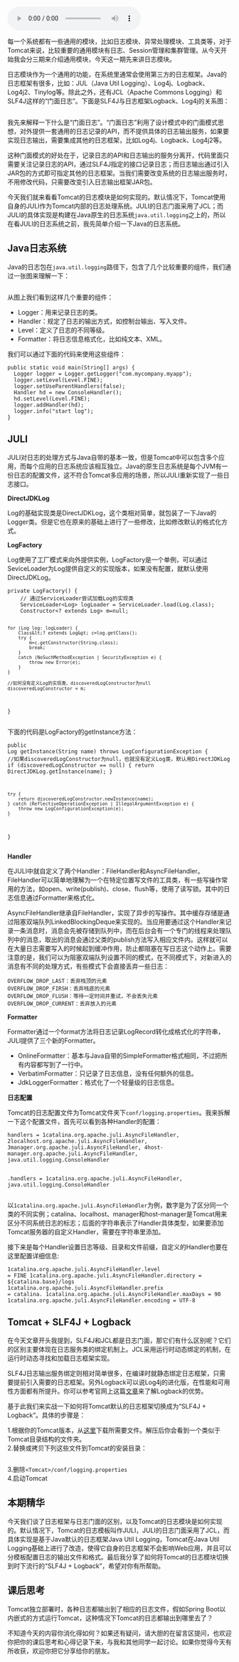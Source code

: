 <audio title="31 _ Logger组件：Tomcat的日志框架及实战" src="https://static001.geekbang.org/resource/audio/06/7b/06f1a6e8d3084c0929d5d807504b9c7b.mp3" controls="controls"></audio> 
<p>每一个系统都有一些通用的模块，比如日志模块、异常处理模块、工具类等，对于Tomcat来说，比较重要的通用模块有日志、Session管理和集群管理。从今天开始我会分三期来介绍通用模块，今天这一期先来讲日志模块。</p><p>日志模块作为一个通用的功能，在系统里通常会使用第三方的日志框架。Java的日志框架有很多，比如：JUL（Java Util Logging）、Log4j、Logback、Log4j2、Tinylog等。除此之外，还有JCL（Apache Commons Logging）和SLF4J这样的“门面日志”。下面是SLF4J与日志框架Logback、Log4j的关系图：</p><p><img src="https://static001.geekbang.org/resource/image/a2/2b/a263790cd53456273d50ab754063a72b.png" alt=""></p><p>我先来解释一下什么是“门面日志”。“门面日志”利用了设计模式中的门面模式思想，对外提供一套通用的日志记录的API，而不提供具体的日志输出服务，如果要实现日志输出，需要集成其他的日志框架，比如Log4j、Logback、Log4j2等。</p><p>这种门面模式的好处在于，记录日志的API和日志输出的服务分离开，代码里面只需要关注记录日志的API，通过SLF4J指定的接口记录日志；而日志输出通过引入JAR包的方式即可指定其他的日志框架。当我们需要改变系统的日志输出服务时，不用修改代码，只需要改变引入日志输出框架JAR包。</p><!-- [[[read_end]]] --><p>今天我们就来看看Tomcat的日志模块是如何实现的。默认情况下，Tomcat使用自身的JULI作为Tomcat内部的日志处理系统。JULI的日志门面采用了JCL；而JULI的具体实现是构建在Java原生的日志系统<code>java.util.logging</code>之上的，所以在看JULI的日志系统之前，我先简单介绍一下Java的日志系统。</p><h2>Java日志系统</h2><p>Java的日志包在<code>java.util.logging</code>路径下，包含了几个比较重要的组件，我们通过一张图来理解一下：</p><p><img src="https://static001.geekbang.org/resource/image/5a/1d/5aae1574eb4e0c33da06484011bb121d.png" alt=""></p><p>从图上我们看到这样几个重要的组件：</p><ul>
<li>Logger：用来记录日志的类。</li>
<li>Handler：规定了日志的输出方式，如控制台输出、写入文件。</li>
<li>Level：定义了日志的不同等级。</li>
<li>Formatter：将日志信息格式化，比如纯文本、XML。</li>
</ul><p>我们可以通过下面的代码来使用这些组件：</p><pre><code>public static void main(String[] args) {
  Logger logger = Logger.getLogger(&quot;com.mycompany.myapp&quot;);
  logger.setLevel(Level.FINE);
  logger.setUseParentHandlers(false);
  Handler hd = new ConsoleHandler();
  hd.setLevel(Level.FINE);
  logger.addHandler(hd);
  logger.info(&quot;start log&quot;); 
}
</code></pre><h2>JULI</h2><p>JULI对日志的处理方式与Java自带的基本一致，但是Tomcat中可以包含多个应用，而每个应用的日志系统应该相互独立。Java的原生日志系统是每个JVM有一份日志的配置文件，这不符合Tomcat多应用的场景，所以JULI重新实现了一些日志接口。</p><p><strong>DirectJDKLog</strong></p><p>Log的基础实现类是DirectJDKLog，这个类相对简单，就包装了一下Java的Logger类。但是它也在原来的基础上进行了一些修改，比如修改默认的格式化方式。</p><p><strong>LogFactory</strong></p><p>Log使用了工厂模式来向外提供实例，LogFactory是一个单例，可以通过SeviceLoader为Log提供自定义的实现版本，如果没有配置，就默认使用DirectJDKLog。</p><pre><code>private LogFactory() {
    // 通过ServiceLoader尝试加载Log的实现类
    ServiceLoader&lt;Log&gt; logLoader = ServiceLoader.load(Log.class);
    Constructor&lt;? extends Log&gt; m=null;
    
    for (Log log: logLoader) {
        Class&lt;? extends Log&gt; c=log.getClass();
        try {
            m=c.getConstructor(String.class);
            break;
        }
        catch (NoSuchMethodException | SecurityException e) {
            throw new Error(e);
        }
    }
    
    //如何没有定义Log的实现类，discoveredLogConstructor为null
    discoveredLogConstructor = m;
}
</code></pre><p>下面的代码是LogFactory的getInstance方法：</p><pre><code>public Log getInstance(String name) throws LogConfigurationException {
    //如果discoveredLogConstructor为null，也就没有定义Log类，默认用DirectJDKLog
    if (discoveredLogConstructor == null) {
        return DirectJDKLog.getInstance(name);
    }

    try {
        return discoveredLogConstructor.newInstance(name);
    } catch (ReflectiveOperationException | IllegalArgumentException e) {
        throw new LogConfigurationException(e);
    }
}
</code></pre><p><strong>Handler</strong></p><p>在JULI中就自定义了两个Handler：FileHandler和AsyncFileHandler。FileHandler可以简单地理解为一个在特定位置写文件的工具类，有一些写操作常用的方法，如open、write(publish)、close、flush等，使用了读写锁。其中的日志信息通过Formatter来格式化。</p><p>AsyncFileHandler继承自FileHandler，实现了异步的写操作。其中缓存存储是通过阻塞双端队列LinkedBlockingDeque来实现的。当应用要通过这个Handler来记录一条消息时，消息会先被存储到队列中，而在后台会有一个专门的线程来处理队列中的消息，取出的消息会通过父类的publish方法写入相应文件内。这样就可以在大量日志需要写入的时候起到缓冲作用，防止都阻塞在写日志这个动作上。需要注意的是，我们可以为阻塞双端队列设置不同的模式，在不同模式下，对新进入的消息有不同的处理方式，有些模式下会直接丢弃一些日志：</p><pre><code>OVERFLOW_DROP_LAST：丢弃栈顶的元素 
OVERFLOW_DROP_FIRSH：丢弃栈底的元素 
OVERFLOW_DROP_FLUSH：等待一定时间并重试，不会丢失元素 
OVERFLOW_DROP_CURRENT：丢弃放入的元素
</code></pre><p><strong>Formatter</strong></p><p>Formatter通过一个format方法将日志记录LogRecord转化成格式化的字符串，JULI提供了三个新的Formatter。</p><ul>
<li>OnlineFormatter：基本与Java自带的SimpleFormatter格式相同，不过把所有内容都写到了一行中。</li>
<li>VerbatimFormatter：只记录了日志信息，没有任何额外的信息。</li>
<li>JdkLoggerFormatter：格式化了一个轻量级的日志信息。</li>
</ul><p><strong>日志配置</strong></p><p>Tomcat的日志配置文件为Tomcat文件夹下<code>conf/logging.properties</code>。我来拆解一下这个配置文件，首先可以看到各种Handler的配置：</p><pre><code>handlers = 1catalina.org.apache.juli.AsyncFileHandler, 2localhost.org.apache.juli.AsyncFileHandler, 3manager.org.apache.juli.AsyncFileHandler, 4host-manager.org.apache.juli.AsyncFileHandler, java.util.logging.ConsoleHandler

.handlers = 1catalina.org.apache.juli.AsyncFileHandler, java.util.logging.ConsoleHandler
</code></pre><p>以<code>1catalina.org.apache.juli.AsyncFileHandler</code>为例，数字是为了区分同一个类的不同实例；catalina、localhost、manager和host-manager是Tomcat用来区分不同系统日志的标志；后面的字符串表示了Handler具体类型，如果要添加Tomcat服务器的自定义Handler，需要在字符串里添加。</p><p>接下来是每个Handler设置日志等级、目录和文件前缀，自定义的Handler也要在这里配置详细信息:</p><pre><code>1catalina.org.apache.juli.AsyncFileHandler.level = FINE
1catalina.org.apache.juli.AsyncFileHandler.directory = ${catalina.base}/logs
1catalina.org.apache.juli.AsyncFileHandler.prefix = catalina.
1catalina.org.apache.juli.AsyncFileHandler.maxDays = 90
1catalina.org.apache.juli.AsyncFileHandler.encoding = UTF-8
</code></pre><h2>Tomcat + SLF4J + Logback</h2><p>在今天文章开头我提到，SLF4J和JCL都是日志门面，那它们有什么区别呢？它们的区别主要体现在日志服务类的绑定机制上。JCL采用运行时动态绑定的机制，在运行时动态寻找和加载日志框架实现。</p><p>SLF4J日志输出服务绑定则相对简单很多，在编译时就静态绑定日志框架，只需要提前引入需要的日志框架。另外Logback可以说Log4j的进化版，在性能和可用性方面都有所提升。你可以参考官网上这篇<a href="https://logback.qos.ch/reasonsToSwitch.html">文章</a>来了解Logback的优势。</p><p>基于此我们来实战一下如何将Tomcat默认的日志框架切换成为“SLF4J + Logback”。具体的步骤是：</p><p>1.根据你的Tomcat版本，从<a href="https://github.com/tomcat-slf4j-logback/tomcat-slf4j-logback/releases">这里</a>下载所需要文件。解压后你会看到一个类似于Tomcat目录结构的文件夹。<br>
2.替换或拷贝下列这些文件到Tomcat的安装目录：</p><p><img src="https://static001.geekbang.org/resource/image/09/17/09c024a49b055a86c961ea4a3beb6717.jpg" alt=""></p><p>3.删除<code>&lt;Tomcat&gt;/conf/logging.properties</code><br>
4.启动Tomcat</p><h2>本期精华</h2><p>今天我们谈了日志框架与日志门面的区别，以及Tomcat的日志模块是如何实现的。默认情况下，Tomcat的日志模板叫作JULI，JULI的日志门面采用了JCL，而具体实现是基于Java默认的日志框架Java Util Logging，Tomcat在Java Util Logging基础上进行了改造，使得它自身的日志框架不会影响Web应用，并且可以分模板配置日志的输出文件和格式。最后我分享了如何将Tomcat的日志模块切换到时下流行的“SLF4J + Logback”，希望对你有所帮助。</p><h2>课后思考</h2><p>Tomcat独立部署时，各种日志都输出到了相应的日志文件，假如Spring  Boot以内嵌式的方式运行Tomcat，这种情况下Tomcat的日志都输出到哪里去了？</p><p>不知道今天的内容你消化得如何？如果还有疑问，请大胆的在留言区提问，也欢迎你把你的课后思考和心得记录下来，与我和其他同学一起讨论。如果你觉得今天有所收获，欢迎你把它分享给你的朋友。</p><p></p>